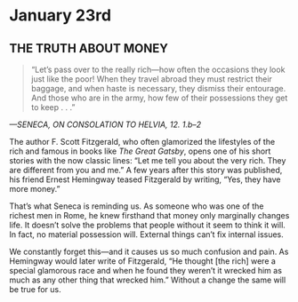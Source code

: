 # January 23rd
## THE TRUTH ABOUT MONEY

> “Let’s pass over to the really rich—how often the occasions they look just like the poor! When they travel abroad they must restrict their baggage, and when haste is necessary, they dismiss their entourage. And those who are in the army, how few of their possessions they get to keep . . .”

*—SENECA, ON CONSOLATION TO HELVIA, 12. 1.b–2*

The author F. Scott Fitzgerald, who often glamorized the lifestyles of the rich and famous in books like *The Great Gatsby*, opens one of his short stories with the now classic lines: “Let me tell you about the very rich. They are different from you and me.” A few years after this story was published, his friend Ernest Hemingway teased Fitzgerald by writing, “Yes, they have more money.”

That’s what Seneca is reminding us. As someone who was one of the richest men in Rome, he knew firsthand that money only marginally changes life. It doesn’t solve the problems that people without it seem to think it will. In fact, no material possession will. External things can’t fix internal issues.

We constantly forget this—and it causes us so much confusion and pain. As Hemingway would later write of Fitzgerald, “He thought [the rich] were a special glamorous race and when he found they weren’t it wrecked him as much as any other thing that wrecked him.” Without a change the same will be true for us.

